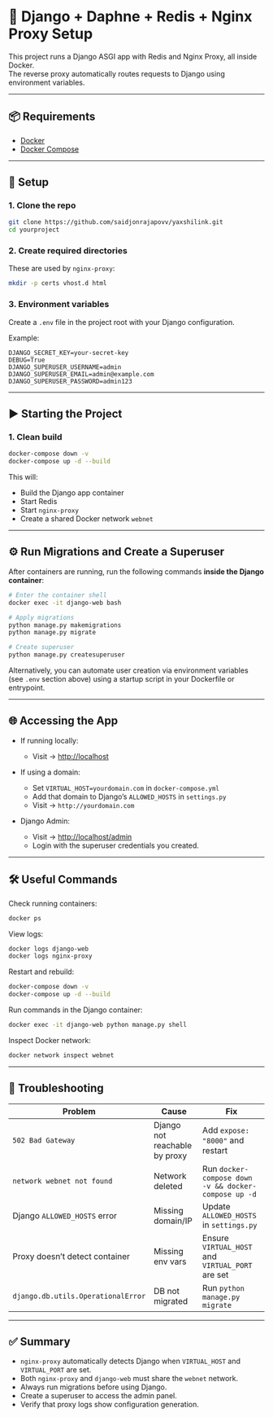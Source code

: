 # 🚀 Django + Daphne + Redis + Nginx Proxy Setup

This project runs a Django ASGI app with Redis and Nginx Proxy, all inside Docker.  
The reverse proxy automatically routes requests to Django using environment variables.

---

## 📦 Requirements

- [Docker](https://docs.docker.com/get-docker/)
- [Docker Compose](https://docs.docker.com/compose/install/)

---

## 🔧 Setup

### 1. Clone the repo
```bash
git clone https://github.com/saidjonrajapovv/yaxshilink.git
cd yourproject
````

### 2. Create required directories

These are used by `nginx-proxy`:

```bash
mkdir -p certs vhost.d html
```

### 3. Environment variables

Create a `.env` file in the project root with your Django configuration.

Example:

```
DJANGO_SECRET_KEY=your-secret-key
DEBUG=True
DJANGO_SUPERUSER_USERNAME=admin
DJANGO_SUPERUSER_EMAIL=admin@example.com
DJANGO_SUPERUSER_PASSWORD=admin123
```

---

## ▶️ Starting the Project

### 1. Clean build

```bash
docker-compose down -v
docker-compose up -d --build
```

This will:

* Build the Django app container
* Start Redis
* Start `nginx-proxy`
* Create a shared Docker network `webnet`

---

## ⚙️ Run Migrations and Create a Superuser

After containers are running, run the following commands **inside the Django container**:

```bash
# Enter the container shell
docker exec -it django-web bash

# Apply migrations
python manage.py makemigrations
python manage.py migrate

# Create superuser
python manage.py createsuperuser
```

Alternatively, you can automate user creation via environment variables (see `.env` section above) using a startup script in your Dockerfile or entrypoint.

---

## 🌐 Accessing the App

* If running locally:

  * Visit → [http://localhost](http://localhost)

* If using a domain:

  * Set `VIRTUAL_HOST=yourdomain.com` in `docker-compose.yml`
  * Add that domain to Django’s `ALLOWED_HOSTS` in `settings.py`
  * Visit → `http://yourdomain.com`

* Django Admin:

  * Visit → [http://localhost/admin](http://localhost/admin)
  * Login with the superuser credentials you created.

---

## 🛠️ Useful Commands

Check running containers:

```bash
docker ps
```

View logs:

```bash
docker logs django-web
docker logs nginx-proxy
```

Restart and rebuild:

```bash
docker-compose down -v
docker-compose up -d --build
```

Run commands in the Django container:

```bash
docker exec -it django-web python manage.py shell
```

Inspect Docker network:

```bash
docker network inspect webnet
```

---

## 🐛 Troubleshooting

| Problem                            | Cause                         | Fix                                                  |
| ---------------------------------- | ----------------------------- | ---------------------------------------------------- |
| `502 Bad Gateway`                  | Django not reachable by proxy | Add `expose: "8000"` and restart                     |
| `network webnet not found`         | Network deleted               | Run `docker-compose down -v && docker-compose up -d` |
| Django `ALLOWED_HOSTS` error       | Missing domain/IP             | Update `ALLOWED_HOSTS` in `settings.py`              |
| Proxy doesn’t detect container     | Missing env vars              | Ensure `VIRTUAL_HOST` and `VIRTUAL_PORT` are set     |
| `django.db.utils.OperationalError` | DB not migrated               | Run `python manage.py migrate`                       |

---

## ✅ Summary

* `nginx-proxy` automatically detects Django when `VIRTUAL_HOST` and `VIRTUAL_PORT` are set.
* Both `nginx-proxy` and `django-web` must share the `webnet` network.
* Always run migrations before using Django.
* Create a superuser to access the admin panel.
* Verify that proxy logs show configuration generation.